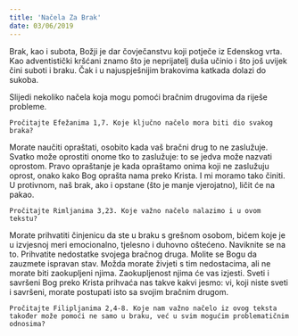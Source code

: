 ```yaml
---
title: 'Načela Za Brak'
date: 03/06/2019
---
```


Brak, kao i subota, Božji je dar čovječanstvu koji potječe iz Edenskog vrta. Kao adventistički kršćani znamo što je neprijatelj duša učinio i što još uvijek čini suboti i braku. Čak i u najuspješnijim brakovima katkada dolazi do sukoba.

Slijedi nekoliko načela koja mogu pomoći bračnim drugovima da riješe probleme.

`Pročitajte Efežanima 1,7. Koje ključno načelo mora biti dio svakog braka?`

Morate naučiti opraštati, osobito kada vaš bračni drug to ne zaslužuje. Svatko može oprostiti onome tko to zaslužuje: to se jedva može nazvati oprostom. Pravo opraštanje je kada opraštamo onima koji ne zaslužuju oprost, onako kako Bog oprašta nama preko Krista. I mi moramo tako činiti. U protivnom, naš brak, ako i opstane (što je manje vjerojatno), ličit će na pakao.

`Pročitajte Rimljanima 3,23. Koje važno načelo nalazimo i u ovom tekstu?`

Morate prihvatiti činjenicu da ste u braku s grešnom osobom, bićem koje je u izvjesnoj meri emocionalno, tjelesno i duhovno oštećeno. Naviknite se na to. Prihvatite nedostatke svojega bračnog druga. Molite se Bogu da zauzmete ispravan stav. Možda morate živjeti s tim nedostacima, ali ne morate biti zaokupljeni njima. Zaokupljenost njima će vas izjesti. Sveti i savršeni Bog preko Krista prihvaća nas takve kakvi jesmo: vi, koji niste sveti i savršeni, morate postupati isto sa svojim bračnim drugom.

`Pročitajte Filipljanima 2,4-8. Koje nam važno načelo iz ovog teksta također može pomoći ne samo u braku, već u svim mogućim problematičnim odnosima?`
